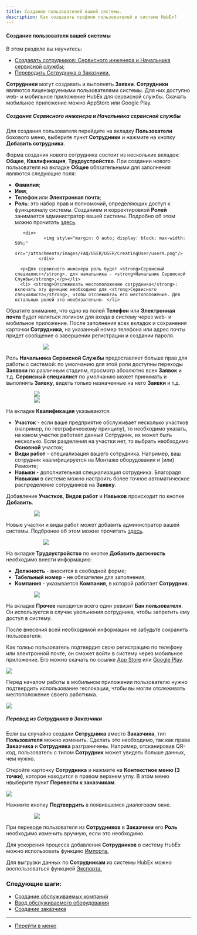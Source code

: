 ```yaml
---
title: Создание пользователей вашей системы.
description: Как создавать профили пользователей в системе HubEx?
---
```


<!-- Yandex.Metrika counter -->
<script type="text/javascript" >
   (function(m,e,t,r,i,k,a){m[i]=m[i]||function(){(m[i].a=m[i].a||[]).push(arguments)};
   m[i].l=1*new Date();k=e.createElement(t),a=e.getElementsByTagName(t)[0],k.async=1,k.src=r,a.parentNode.insertBefore(k,a)})
   (window, document, "script", "https://mc.yandex.ru/metrika/tag.js", "ym");
   ym('{{ site.yandex_metric }}', "init", {
        id:'{{ site.yandex_metric }}',
        clickmap:true,
        trackLinks:true,
        accurateTrackBounce:true,
        webvisor:true
   });
</script>
<noscript><div><img src="https://mc.yandex.ru/watch/'{{ site.yandex_metric }}'" style="position:absolute; left:-9999px;" alt="" /></div></noscript>
<!-- /Yandex.Metrika counter -->
#### Создание пользователя вашей системы
В этом разделе вы научитесь:
<html>
  <meta charset="utf-8">
  <title>Быстрый переход внутри документа</title>
 <ul>
       <li><a href="#createadm">Создавать сотрудников: Сервисного инженера и Начальника сервисной службы;</a></li>
      <!--<li><a href="#createuser">Создавать сервисного инженера.</a></li>-->
       <li><a href="#movetocust">Переводить Сотрудника в Заказчики.</a></li>
 </ul>
</html>

<p><strong>Сотрудники</strong> могут создавать и выполнять <strong>Заявки</strong>. <strong>Сотрудники</strong> являются лицензируемыми пользователями системы. Для них доступно web- и мобильное приложение HubEx для сервисной службы. Скачать мобильное приложение можно AppStore или Google Play.</p>


<!--<div>
  <img  style="margin: 0 auto; display: block; max-width: 100%;" src="/attachments/images/FAQ/USER/CreatingUser/user1.png" />
</div>-->


<h5 id="createadm">Создание Сервисного инженера и Начальника сервисной службы</h5>

<p>Для создания пользователя перейдите на вкладку <strong>Пользователи</strong> бокового меню, выберите пункт <strong>Сотрудники</strong> и нажмите на кнопку <strong>Добавить сотрудника</strong>.</p>

<!-- <p>В системе HubEx используется понятие <strong>Роль</strong> – это набор прав и полномочий, определяющих доступ к функционалу системы. Созданием и корректировкой <strong>Ролей</strong> занимается администратор вашей системы. Подробно об этом можно прочитать <a href="https://wiki.hubex.ru/docs/FAQ/RU/admin/Roles.html">здесь</a>.</p>-->

<!--<div>
  <img  style="margin: 0 auto; display: block; max-width: 50%;" src="/attachments/images/FAQ/USER/CreatingUser/user9.png" />
</div>
-->

<p>Форма создания нового сотрудника состоит из нескольких вкладок: <strong>Общее</strong>, <strong>Квалификация</strong>, <strong>Трудоустройство</strong>. При создании нового пользователя на вкладке <strong>Общее</strong> обязательными для заполнения являются следующие поля:</p>
<p> <ul>
      <li><strong> Фамилия</strong>;</li>
      <li><strong> Имя</strong>;</li>
      <li><strong> Телефон</strong> или <strong>Электронная почта</strong>;</li>
      <li> <strong>Роль</strong>: это набор прав и полномочий, определяющих доступ к функционалу системы. Созданием и корректировкой <strong>Ролей</strong> занимается администратор вашей системы. Подробно об этом можно прочитать <a href="https://wiki.hubex.ru/docs/FAQ/RU/admin/Roles.html">здесь</a>.
      
       <div>
               <img style="margin: 0 auto; display: block; max-width: 50%;"
             src="/attachments/images/FAQ/USER/USER/CreatingUser/user9.png"/>
             </div>
  
      <p>Для сервисного инженера роль будет <strong>Сервисный специалист</strong>, для начальника - <strong>Начальник Сервисной Службы</strong>;</p></li>
      <li> <strong>Отслеживать местоположение сотрудника</strong>: включать эту функцию необходимо для <strong>Сервисного специалиста</strong>, чтобы отслеживтаь его местоположение. Для остальных ролей это необязательно. </li>
</ul> </p>
 
   <p>Обратите внимание, что одно из полей <strong>Телефон</strong> или <strong>Электронная почта</strong> будет являться логином для входа в систему через web- и мобильное приложение. После заполнения всех вкладок и сохранения карточки <strong>Сотрудника</strong>, на указанный номер телефона или адрес почты придет сообщение о завершении регистрации и создании пароля.</p>
<div>
  <img  style="margin: 0 auto; display: block; max-width: 60%;" src="/attachments/images/FAQ/USER/CreatingUser/user4.png" />
</div>


<p>Роль <strong>Начальника Сервисной Службы</strong> предоставляет больше прав для работы с системой: по умолчанию для этой роли доступны переходы <strong>Заяввки</strong> по различным стадиям, просмотр абсолютно всех <strong>Заявок</strong> и т.д. <strong>Сервисный специалист</strong> по умолчанию может принимать и выполнять <strong>Заявку</strong>, видеть только назначенные на него <strong>Заявки</strong> и т.д.</p>

<div>
  <img  style="margin: 0 auto; display: block; max-width: 70%;" src="/attachments/images/FAQ/USER/CreatingUser/user2.png" />
</div>
<div>
  <img  style="margin: 0 auto; display: block; max-width: 70%;" src="/attachments/images/FAQ/USER/CreatingUser/user3.png" />
</div>


<p>На вкладке <strong>Квалификация</strong> указываются:
<p> <ul>
      <li><strong>Участок</strong> - если ваше предприятие обслуживает несколько участков (например, по географическому принципу), то необходимо указать, на каком участке работает данный Сотрудник, их может быть несколько. Если разделения на участки нет, то выбрать необходимо <strong>Основной</strong> участок;</li>
      <li><strong>Виды работ</strong> - специализация вашего сотрудника. Например, ваш сотрудник квалифицируется на Монтаже оборудования и (или) Ремонте;</li>
      <li><strong>Навыки</strong> - дополнительная специализация сотрудника. Благорадя <strong>Навыкам</strong> в системе можно настроить более точное автоматическое распределение сотрудников на <strong>Заявку</strong>. </li>
      </ul></p>
      <p>Добавление <strong>Участков</strong>, <strong>Видов работ</strong> и <strong>Навыков</strong> происходит по кнопке <strong>Добавить</strong>.</p></p>
    
<div>
  <img  style="margin: 0 auto; display: block; max-width: 70%;" src="/attachments/images/FAQ/USER/CreatingUser/user6.png" />
</div>

<p>Новые участки и виды работ может добавить администратор вашей системы. Подбронее об этом можно прочитать <a href="https://wiki.hubex.ru/docs/FAQ/RU/admin/Places.html">здесь</a>.</p>

<div>
  <img  style="margin: 0 auto; display: block; max-width: 60%;" src="/attachments/images/FAQ/USER/CreatingUser/user7.png" />
</div>

<p>На вкладке <strong>Трудоустройство</strong> по кнопке <strong>Добавить должность</strong> необходимо внести информацию:</p>
<p> <ul>
      <li><strong>Должность</strong> - вносится в свободной форме;</li>
      <li><strong>Табельный номер</strong> - не обязателен для заполнения;</li>
      <li><strong>Компания</strong> - указывается <strong>Компания</strong>, в которой работает <strong>Сотрудник</strong>. </li>
      </ul></p>

<div>
  <img  style="margin: 0 auto; display: block; max-width: 70%;" src="/attachments/images/FAQ/USER/CreatingUser/user8.png" />
</div>


<p>На вкладке <strong>Прочее</strong> находится всего один ревизит <strong>Бан пользователя</strong>. Он используется в случае увольнения сотрудника, чтобы запретить ему доступ в систему.</p>
После внесения всей необходимой информации не забудьте сохранить пользователя.

<!--<h5 id="createuser">Создание сервисного инженера</h5>-->

<p>Как толкьо пользователь подтвердит свою регистрацию по телефону или электронной почте, он сможет войти в систему через мобильное приложение. Его можно скачать по ссылке <a href="https://itunes.apple.com/ru/app//id1386688688?mt=8">App Store</a> или <a href="https://play.google.com/store/apps/details?id=ru.hubex.engineer">Google Play</a>.</p>

<div>
  <img  style="margin: 0 auto; display: block; max-width: 100%;" src="/attachments/images/FAQ/USER/CreatingUser/user11.jpg" />
</div>

<p>Перед началом работы в мобильном приложении пользователю нужно подтвердить использование геолокации, чтобы вы могли отслеживать местоположение своего работника.</p>
<div>
  <img  style="margin: 0 auto; display: block; max-width: 100%;" src="/attachments/images/FAQ/USER/CreatingUser/user5.png" />
</div>


<h5 id="movetocust">Перевод из Сотрудника в Заказчики</h5>
Если вы случайно создали <strong>Сотрудника</strong> вместо <strong>Заказчика</strong>, тип <strong>Пользователя</strong> можно изменить. Сделать это необходимо, так как права <strong>Заказчика</strong> и <strong>Сотрудника</strong> разграничены. Например, отсканировав QR-код, пользователь с типом <strong>Сотрудник</strong> может увидеть больше данных, чем нужно.

Откройте карточку <strong>Сотрудника</strong> и нажмите на <strong>Контекстное меню (3 точки)</strong>, которое находится в правом верхнем углу. В этом меню нвыберите пункт <strong>Перевести к заказчикам</strong>.

<div>
  <img  style="margin: 0 auto; display: block; max-width: 100%;" src="/attachments/images/FAQ/USER/CreatingUser/user11.png" />
</div>


Нажмите кнопку <strong>Подтвердить</strong> в появившемся диалоговом окне.
<div>
  <img  style="margin: 0 auto; display: block; max-width: 70%;" src="/attachments/images/FAQ/USER/CreatingUser/user12.png" />
</div>

При переводе пользователя из <strong>Сотрудников</strong> в <strong>Заказчики</strong> его <strong>Роль</strong> необходимо изменить вручную, если это необходимо.


<p> Для ускорения процесса добавления <strong>Сотрудников</strong> в систему HubEx можно использовать функцию <a href="https://wiki.hubex.ru/docs/FAQ/RU/user/Import.html#workers"> Импорта.</a></p>
<p> Для выгрузки данных по <strong>Сотрудникам</strong> из системы HubEx можно воспользоваться функцией <a href="https://wiki.hubex.ru/docs/FAQ/RU/user/Export.html#workers"> Экспорта.</a></p>

### Следующие шаги:
- [Создание обслуживаемых компаний](./CreatingCompany.md)
- [Ввод обслуживаемого оборудования](./CreatingObjects.md)
- [Создание заказчика](./CreatingCustomer.md)




____
- [Перейти в меню](http://wiki.hubex.ru)
